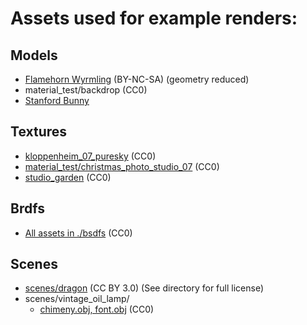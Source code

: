# Assets used for example renders:

## Models

- [Flamehorn Wyrmling](https://www.myminifactory.com/object/3d-print-free-flamehorn-wyrmling-presupported-dragons-of-the-lodge-272817) (BY-NC-SA) (geometry reduced)
- material_test/backdrop (CC0)
- [Stanford Bunny](http://graphics.stanford.edu/data/3Dscanrep/)

## Textures

- [kloppenheim_07_puresky](https://polyhaven.com/a/kloppenheim_07_puresky) (CC0)
- [material_test/christmas_photo_studio_07](https://polyhaven.com/a/christmas_photo_studio_07) (CC0)
- [studio_garden](https://polyhaven.com/a/studio_garden) (CC0)

## Brdfs

- [All assets in ./bsdfs](https://rgl.epfl.ch/materials) (CC0)

## Scenes

- [scenes/dragon](https://benedikt-bitterli.me/resources/) (CC BY 3.0) (See directory for full license)
- scenes/vintage_oil_lamp/
  - [chimeny.obj, font.obj](https://polyhaven.com/a/vintage_oil_lamp) (CC0)
